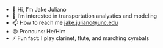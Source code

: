 - 👋 Hi, I’m Jake Juliano
- 👀 I’m interested in transportation analystics and modeling
- 📫 How to reach me jake.juliano@unc.edu
- 😄 Pronouns: He/Him
- ⚡ Fun fact: I play clarinet, flute, and marching cymbals

<!---
GreatWolfy/GreatWolfy is a ✨ special ✨ repository because its `README.md` (this file) appears on your GitHub profile.
You can click the Preview link to take a look at your changes.
--->
